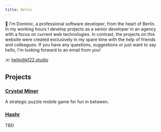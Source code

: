```yaml
---
title: Hello
---
```


👋 I'm Dominic, a professional software developer, from the heart of Berlin. In my working hours I develop projects as a senior developer in an agency with a focus on current web technologies. In contrast, the projects on this website were created exclusively in my spare time with the help of friends and colleagues. If you have any questions, suggestions or just want to say hello, I'm looking forward to an email from you!

✉️ [hello@kf22.studio](mailto:hello@kf22.studio)

## Projects

### [Crystal Miner](/crystalminer)

A strategic puzzle mobile game for fun in between.

### [Hashr](/hashr)

TBD
